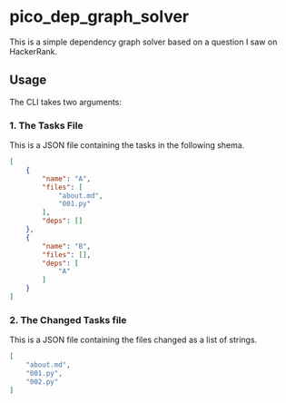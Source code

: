 # pico_dep_graph_solver

This is a simple dependency graph solver based on a question I saw on HackerRank.

## Usage

The CLI takes two arguments:

### 1. The Tasks File

This is a JSON file containing the tasks in the following shema.

```json
[
    {
        "name": "A",
        "files": [
            "about.md",
            "001.py"
        ],
        "deps": []
    },
    {
        "name": "B",
        "files": [],
        "deps": [
            "A"
        ]
    }
]

```

### 2. The Changed Tasks file

This is a JSON file containing the files changed as a list of strings.

```json
[
    "about.md",
    "001.py",
    "002.py"
]
```
